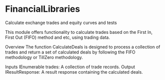 # FinancialLibraries
Calculate exchange trades and equity curves and tests

This module offers functionality to calculate trades based on the First In, First Out (FIFO) method and etc, using trading data.

Overview
The function CalculateDeals is designed to process a collection of trades and return a set of calculated deals by following the FIFO methodology or TillZero methodology.

Inputs
IEnumerable<MyTrade> trades: A collection of trade records.
Output
IResultResponse<Deals>: A result response containing the calculated deals.
